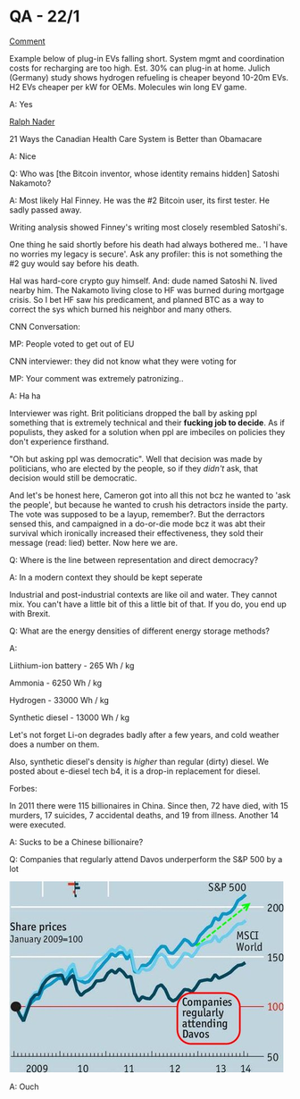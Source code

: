 # QA - 22/1

[Comment](https://mobile.twitter.com/garrygolden/status/1084927765806284802:)

Example below of plug-in EVs falling short. System mgmt and
coordination costs for recharging are too high. Est. 30% can plug-in
at home. Julich (Germany) study shows hydrogen refueling is cheaper
beyond 10-20m EVs. H2 EVs cheaper per kW for OEMs. Molecules win long
EV game.

A: Yes

[Ralph
Nader](https://nader.org/2013/11/21/21-ways-canadian-health-care-system-better-obamacare/)

21 Ways the Canadian Health Care System is Better than Obamacare

A: Nice

Q: Who was [the Bitcoin inventor, whose identity remains hidden]
Satoshi Nakamoto?

A: Most likely Hal Finney. He was the #2 Bitcoin user, its first
tester. He sadly passed away.

Writing analysis showed Finney's writing most closely resembled
Satoshi's.

One thing he said shortly before his death had always bothered me.. 'I
have no worries my legacy is secure'. Ask any profiler: this is not
something the #2 guy would say before his death.

Hal was hard-core crypto guy himself. And: dude named Satoshi N. lived
nearby him. The Nakamoto living close to HF was burned during mortgage
crisis. So I bet HF saw his predicament, and planned BTC as a way to
correct the sys which burned his neighbor and many others.

CNN Conversation:

MP: People voted to get out of EU

CNN interviewer: they did not know what they were voting for

MP: Your comment was extremely patronizing..

A: Ha ha

Interviewer was right. Brit politicians dropped the ball by asking ppl
something that is extremely technical and their **fucking job to
decide**. As if populists, they asked for a solution when ppl are
imbeciles on policies they don't experience firsthand.

"Oh but asking ppl was democratic". Well that decision was made by
politicians, who are elected by the people, so if they *didn't* ask,
that decision would still be democratic. 

And let's be honest here, Cameron got into all this not bcz he wanted
to 'ask the people', but because he wanted to crush his detractors
inside the party. The vote was supposed to be a layup, remember?. But
the derractors sensed this, and campaigned in a do-or-die mode bcz it
was abt their survival which ironically increased their effectiveness,
they sold their message (read: lied) better. Now here we are.

Q: Where is the line between representation and direct democracy?

A: In a modern context they should be kept seperate

Industrial and post-industrial contexts are like oil and water. They
cannot mix. You can't have a little bit of this a little bit of that.
If you do, you end up with Brexit. 


Q: What are the energy densities of different energy storage methods?

A:

Liithium-ion battery - 265 Wh / kg

Ammonia - 6250 Wh / kg

Hydrogen - 33000 Wh / kg

Synthetic diesel - 13000 Wh / kg

Let's not forget Li-on degrades badly after a few years, and cold
weather does a number on them.

Also, synthetic diesel's density is *higher* than regular (dirty)
diesel. We posted about e-diesel tech b4, it is a drop-in replacement
for diesel.

Forbes:

In 2011 there were 115 billionaires in China. Since then, 72 have
died, with 15 murders, 17 suicides, 7 accidental deaths, and 19 from
illness. Another 14 were executed.

A: Sucks to be a Chinese billionaire?

Q: Companies that regularly attend Davos underperform the S&P 500 by a
lot

![](davos.jpeg)

A: Ouch
